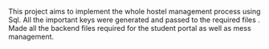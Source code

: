 This project aims to implement the whole hostel management process using Sql.
All the important keys were generated and  passed to the required files .
Made all the backend files required for the student portal as well as mess management.